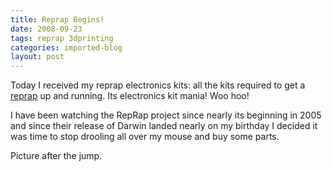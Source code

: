 ```yaml
---
title: Reprap Begins!
date: 2008-09-23
tags: reprap 3dprinting
categories: imported-blog
layout: post
---
```


Today I received my reprap electronics kits: all the kits required to get a [reprap](http://www.reprap.org) up and running. Its electronics kit mania! Woo hoo!

I have been watching the RepRap project since nearly its beginning in 2005 and since their release of Darwin landed nearly on my birthday I decided it was time to stop drooling all over my mouse and buy some parts.

Picture after the jump.
